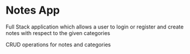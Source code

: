 # Notes App

Full Stack application which allows a user to login or register and create notes with respect to the given categories

CRUD operations for notes and categories

